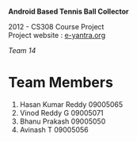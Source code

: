 **Android Based Tennis Ball Collector**

2012 - CS308 Course Project  
Project website : [e-yantra.org](www.e-yantra.org)

*Team 14*

# Team Members

1. Hasan Kumar Reddy    09005065
2. Vinod Reddy G        09005071
3. Bhanu Prakash        09005050
4. Avinash T            09005056

